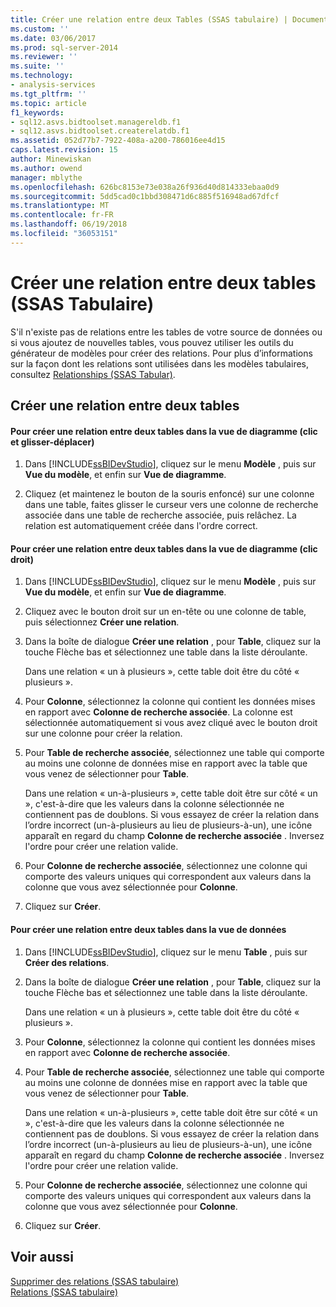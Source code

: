 ```yaml
---
title: Créer une relation entre deux Tables (SSAS tabulaire) | Documents Microsoft
ms.custom: ''
ms.date: 03/06/2017
ms.prod: sql-server-2014
ms.reviewer: ''
ms.suite: ''
ms.technology:
- analysis-services
ms.tgt_pltfrm: ''
ms.topic: article
f1_keywords:
- sql12.asvs.bidtoolset.managereldb.f1
- sql12.asvs.bidtoolset.createrelatdb.f1
ms.assetid: 052d77b7-7922-408a-a200-786016ee4d15
caps.latest.revision: 15
author: Minewiskan
ms.author: owend
manager: mblythe
ms.openlocfilehash: 626bc8153e73e038a26f936d40d814333ebaa0d9
ms.sourcegitcommit: 5dd5cad0c1bbd308471d6c885f516948ad67dfcf
ms.translationtype: MT
ms.contentlocale: fr-FR
ms.lasthandoff: 06/19/2018
ms.locfileid: "36053151"
---
```

# <a name="create-a-relationship-between-two-tables-ssas-tabular"></a>Créer une relation entre deux tables (SSAS Tabulaire)
  S'il n'existe pas de relations entre les tables de votre source de données ou si vous ajoutez de nouvelles tables, vous pouvez utiliser les outils du générateur de modèles pour créer des relations. Pour plus d’informations sur la façon dont les relations sont utilisées dans les modèles tabulaires, consultez [Relationships &#40;SSAS Tabular&#41;](relationships-ssas-tabular.md).  
  
## <a name="create-a-relationship-between-two-tables"></a>Créer une relation entre deux tables  
  
#### <a name="to-create-a-relationship-between-two-tables-in-diagram-view-click-and-drag"></a>Pour créer une relation entre deux tables dans la vue de diagramme (clic et glisser-déplacer)  
  
1.  Dans [!INCLUDE[ssBIDevStudio](../../includes/ssbidevstudio-md.md)], cliquez sur le menu **Modèle** , puis sur **Vue du modèle**, et enfin sur **Vue de diagramme**.  
  
2.  Cliquez (et maintenez le bouton de la souris enfoncé) sur une colonne dans une table, faites glisser le curseur vers une colonne de recherche associée dans une table de recherche associée, puis relâchez. La relation est automatiquement créée dans l'ordre correct.  
  
#### <a name="to-create-a-relationship-between-two-tables-in-diagram-view-right-click"></a>Pour créer une relation entre deux tables dans la vue de diagramme (clic droit)  
  
1.  Dans [!INCLUDE[ssBIDevStudio](../../includes/ssbidevstudio-md.md)], cliquez sur le menu **Modèle** , puis sur **Vue du modèle**, et enfin sur **Vue de diagramme**.  
  
2.  Cliquez avec le bouton droit sur un en-tête ou une colonne de table, puis sélectionnez **Créer une relation**.  
  
3.  Dans la boîte de dialogue **Créer une relation** , pour **Table**, cliquez sur la touche Flèche bas et sélectionnez une table dans la liste déroulante.  
  
     Dans une relation « un à plusieurs », cette table doit être du côté « plusieurs ».  
  
4.  Pour **Colonne**, sélectionnez la colonne qui contient les données mises en rapport avec **Colonne de recherche associée**. La colonne est sélectionnée automatiquement si vous avez cliqué avec le bouton droit sur une colonne pour créer la relation.  
  
5.  Pour **Table de recherche associée**, sélectionnez une table qui comporte au moins une colonne de données mise en rapport avec la table que vous venez de sélectionner pour **Table**.  
  
     Dans une relation « un-à-plusieurs », cette table doit être sur côté « un », c'est-à-dire que les valeurs dans la colonne sélectionnée ne contiennent pas de doublons. Si vous essayez de créer la relation dans l’ordre incorrect (un-à-plusieurs au lieu de plusieurs-à-un), une icône apparaît en regard du champ **Colonne de recherche associée** . Inversez l'ordre pour créer une relation valide.  
  
6.  Pour **Colonne de recherche associée**, sélectionnez une colonne qui comporte des valeurs uniques qui correspondent aux valeurs dans la colonne que vous avez sélectionnée pour **Colonne**.  
  
7.  Cliquez sur **Créer**.  
  
#### <a name="to-create-a-relationship-between-two-tables-in-data-view"></a>Pour créer une relation entre deux tables dans la vue de données  
  
1.  Dans [!INCLUDE[ssBIDevStudio](../../includes/ssbidevstudio-md.md)], cliquez sur le menu **Table** , puis sur **Créer des relations**.  
  
2.  Dans la boîte de dialogue **Créer une relation** , pour **Table**, cliquez sur la touche Flèche bas et sélectionnez une table dans la liste déroulante.  
  
     Dans une relation « un à plusieurs », cette table doit être du côté « plusieurs ».  
  
3.  Pour **Colonne**, sélectionnez la colonne qui contient les données mises en rapport avec **Colonne de recherche associée**.  
  
4.  Pour **Table de recherche associée**, sélectionnez une table qui comporte au moins une colonne de données mise en rapport avec la table que vous venez de sélectionner pour **Table**.  
  
     Dans une relation « un-à-plusieurs », cette table doit être sur côté « un », c'est-à-dire que les valeurs dans la colonne sélectionnée ne contiennent pas de doublons. Si vous essayez de créer la relation dans l’ordre incorrect (un-à-plusieurs au lieu de plusieurs-à-un), une icône apparaît en regard du champ **Colonne de recherche associée** . Inversez l'ordre pour créer une relation valide.  
  
5.  Pour **Colonne de recherche associée**, sélectionnez une colonne qui comporte des valeurs uniques qui correspondent aux valeurs dans la colonne que vous avez sélectionnée pour **Colonne**.  
  
6.  Cliquez sur **Créer**.  
  
## <a name="see-also"></a>Voir aussi  
 [Supprimer des relations &#40;SSAS tabulaire&#41;](delete-relationships-ssas-tabular.md)   
 [Relations &#40;SSAS tabulaire&#41;](relationships-ssas-tabular.md)  
  
  